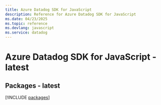 ```yaml
---
title: Azure Datadog SDK for JavaScript
description: Reference for Azure Datadog SDK for JavaScript
ms.date: 04/23/2025
ms.topic: reference
ms.devlang: javascript
ms.service: datadog
---
```

# Azure Datadog SDK for JavaScript - latest
## Packages - latest
[!INCLUDE [packages](datadog-index.md)]